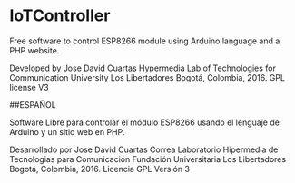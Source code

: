 # IoTController

Free software to control ESP8266 module using Arduino language and a PHP website.

Developed by Jose David Cuartas
Hypermedia Lab of Technologies for Communication
University Los Libertadores
Bogotá, Colombia, 2016.
GPL license V3

##ESPAÑOL


Software Libre para controlar el módulo ESP8266 usando el lenguaje de Arduino y un sitio web en PHP.

Desarrollado por Jose David Cuartas Correa
Laboratorio Hipermedia de Tecnologias para Comunicación
Fundación Universitaria Los Libertadores
Bogotá, Colombia, 2016.
Licencia GPL Versión 3 

